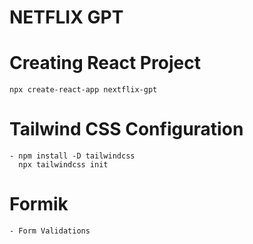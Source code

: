 # NETFLIX GPT

# Creating React Project
    npx create-react-app nextflix-gpt

# Tailwind CSS Configuration
    - npm install -D tailwindcss
      npx tailwindcss init

# Formik
    - Form Validations